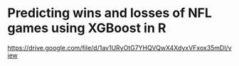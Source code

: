 # Predicting wins and losses of NFL games using XGBoost in R

https://drive.google.com/file/d/1av1URyOtG7YHQVQwX4XdyxVFxox35mDl/view
